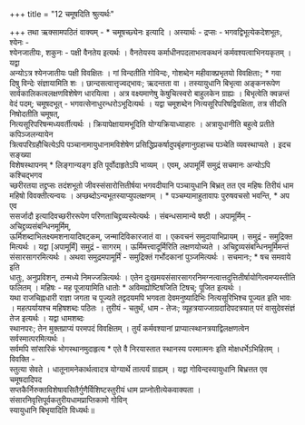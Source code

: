 +++
title = "12 चमूषदिति श्रुत्यर्थः"

+++
तथा ऋक्सामपठितं वाक्यम् - * चमूषच्छ्येनः इत्यादि । अस्यार्थः - द्रप्सः - भगवद्विभूत्येकदेशभूतः, श्येनः -  
श्येनजातीयः, शकुनः - पक्षी वैनतेय इत्यर्थः । वैनतेयस्य कर्माधीनपदलाभत्वकथनं कर्मवश्यत्वाभिनयकृतम् । यद्वा  
अन्योऽत्र श्येनजातीयः पक्षी विवक्षितः । गां विन्दतीति गोविन्दः, गोशब्देन महीवाक्प्रभृतयो विवक्षिताः; * गवा  
दिषु विन्देः संज्ञायामिति शः । छान्दसत्वात्तृज्वद्भावः; ऋदन्तता वा । तस्यायुधानि बिभृत्वा अङ्कनरूपेण सार्वकालिकत्वलक्षणविशेषेण धारयित्वा । अत्र वक्ष्यमाणेषु केषुचित्स्वरो बाहुलकेन ग्राह्यः । बिभृत्वेति क्वन्नन्तं वेदं पदम्; चमूषदभूत् - भगवत्सेनाधुरन्धरोऽभूदित्यर्थः । यद्वा चमूशब्देन नित्यसूरिपरिषद्विवक्षिता, तत्र सीदति निषोदतीति चमूषत्,  
नित्यसूरिपरिषन्मध्यवर्तीत्यर्थः । क्रियापेक्षायामभूदिति योग्यक्रियाध्याहारः । अत्रायुधानीति बहुत्वे प्रतीते कपिञ्जलन्यायेन  
त्रित्वपरिग्रहौचित्येऽपि पञ्चानामायुधानामविशेषेण प्रसिद्धिप्रकर्षादुपबृंहणानुग्रहाच्च पञ्चेति व्यवस्थाप्यते । इदच सङ्ख्या  
विशेषस्थापनम् * लिङ्गान्यङ्ग इति पूर्वोदाहृतेऽपि भाव्यम् । एवम्, अपामूर्मिं समुद्रं सचमानः अन्योऽपि कश्चिद्भगव  
च्छरीरतया तद्द्रप्सः तदंशभूतो जीवस्संसारोत्तितीर्षया भगवदीयानि पञ्चायुधानि बिभ्रत् तत एव महिषः तिरीयं धाम  
महिषो विवक्तीत्यन्वयः । अप्छब्दोऽन्यभूतस्याप्युपलक्षणम् । * पञ्चम्यामाहुतावापः पुरुषवचसो भवन्ति, * अप एव  
ससर्जादौ इत्यादिवच्छरीररूपेण परिणताचिद्द्रव्यस्येत्यर्थः । संबन्धसामान्ये षष्ठी । अपामूर्मिम् - अचिद्द्रव्यसंबन्धिनमूर्मिम्,  
ऊर्मिशब्दाभिलक्ष्यमशनायादिषट्कम्, जन्मादिविकारजातं वा । एकवचनं समुदायाभिप्रायम् । समुद्रं - समुद्रिक्त  
मित्यर्थः । यद्वा [अपामूर्मिं] समुद्रं - सागरम् । ऊर्मिमत्त्वादूर्मिरिति लक्षणयोच्यते । अचिद्द्रव्यसंबन्धिनमूर्मिमन्तं  
संसारसागरमित्यर्थः । अथवा समुद्रमपामूर्मिं - समुद्रिक्तं गर्भोदकानां पुञ्जमित्यर्थः । सचमानः; * षच समवाये इति  
धातुः, अनुप्रविशन्, तन्मध्ये निमज्जन्नित्यर्थः । एतेन दुःखमयसंसारसागरनिमग्नत्वात्तदुत्तितीर्षायोगित्वमप्यस्तीति  
फलितम् । महिषः - मह पूजायामिति धातोः * अविमह्योष्टिषजिति टिषच्; पूजित इत्यर्थः ।  
यथा राजचिह्नधारी राज्ञा जगता च पूज्यते तद्वदयमपि भगवता देवमनुष्यादिभिः नित्यसूरिभिश्च पूज्यत इति भावः  
। महत्पर्यायश्च महिषशब्दः पठितः । तुरीयं - चतुर्थं, धाम - तेजः; व्यूहत्रयाज्जाग्रदादिपदत्रयात् परं वासुदेवसंज्ञं तेज इत्यर्थः । यद्वा धामशब्दः  
स्थानपरः; तेन मुक्तप्राप्यं परमपदं विवक्षितम् । तुर्यं कर्मवश्यानां प्राप्यात्स्थानत्रयाद्विलक्षणत्वेन सर्वस्मात्परमित्यर्थः ।  
सर्वमपि सांसारिकं भोगस्थानमुदाहृत्य * एते वै निरयास्तात स्थानस्य परमात्मनः इति मोक्षधर्भेऽभिहितम् । विवक्ति -  
स्तुत्या सेवते । धातूनामनेकार्थत्वादत्र योग्यार्थे तात्पर्यं ग्राह्यम् । यद्वा गोविन्दस्यायुधानि बिभ्रत्तत एव चमूषदादिपद  
सप्तकैर्निरुक्तविशेषावसितैर्गुणैर्विशिष्टस्तुरीयं धाम प्राप्नोतीत्येकवाक्यता । संसारनिवृत्तिपूर्वकतुरीयधामप्राप्तिकामो गोविन्  
स्यायुधानि बिभृयादिति विध्यर्थः॥